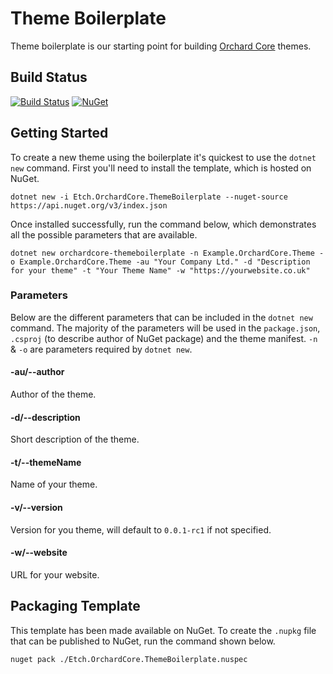 # Theme Boilerplate

Theme boilerplate is our starting point for building [Orchard Core](https://orchardcore.readthedocs.io/en/latest/) themes.

## Build Status

[![Build Status](https://secure.travis-ci.org/etchuk/Etch.OrchardCore.ThemeBoilerplate.png?branch=master)](http://travis-ci.org/etchuk/Etch.OrchardCore.ThemeBoilerplate) [![NuGet](https://img.shields.io/nuget/v/Etch.OrchardCore.ThemeBoilerplate.svg)](https://www.nuget.org/packages/Etch.OrchardCore.ThemeBoilerplate)

## Getting Started

To create a new theme using the boilerplate it's quickest to use the `dotnet new` command. First you'll need to install the template, which is hosted on NuGet.

    dotnet new -i Etch.OrchardCore.ThemeBoilerplate --nuget-source https://api.nuget.org/v3/index.json

Once installed successfully, run the command below, which demonstrates all the possible parameters that are available.

    dotnet new orchardcore-themeboilerplate -n Example.OrchardCore.Theme -o Example.OrchardCore.Theme -au "Your Company Ltd." -d "Description for your theme" -t "Your Theme Name" -w "https://yourwebsite.co.uk"

### Parameters

Below are the different parameters that can be included in the `dotnet new` command. The majority of the parameters will be used in the `package.json`, `.csproj` (to describe author of NuGet package) and the theme manifest. `-n` & `-o` are parameters required by `dotnet new`.

#### -au/--author

Author of the theme.

#### -d/--description

Short description of the theme.

#### -t/--themeName

Name of your theme.

#### -v/--version

Version for you theme, will default to `0.0.1-rc1` if not specified.

#### -w/--website

URL for your website.

## Packaging Template

This template has been made available on NuGet. To create the `.nupkg` file that can be published to NuGet, run the command shown below.

    nuget pack ./Etch.OrchardCore.ThemeBoilerplate.nuspec
